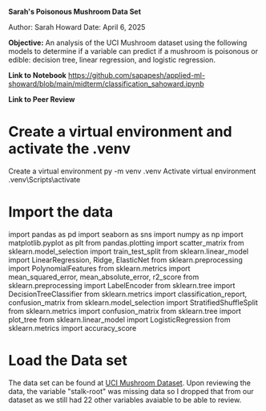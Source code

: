 **Sarah's Poisonous Mushroom Data Set**

Author: Sarah Howard 
Date: April 6, 2025

**Objective:** An analysis of the UCI Mushroom dataset using the following models to determine if a variable can predict if a mushroom is poisonous or edible: decision tree, linear regression, and logistic regression.

**Link to Notebook**  https://github.com/sapapesh/applied-ml-showard/blob/main/midterm/classification_sahoward.ipynb

**Link to Peer Review** 

# Create a virtual environment and activate the .venv
Create a virtual environment py -m venv .venv
Activate virtual environment .venv\Scripts\activate

# Import the data
import pandas as pd
import seaborn as sns
import numpy as np
import matplotlib.pyplot as plt
from pandas.plotting import scatter_matrix
from sklearn.model_selection import train_test_split
from sklearn.linear_model import LinearRegression, Ridge, ElasticNet
from sklearn.preprocessing import PolynomialFeatures
from sklearn.metrics import mean_squared_error, mean_absolute_error, r2_score
from sklearn.preprocessing import LabelEncoder
from sklearn.tree import DecisionTreeClassifier
from sklearn.metrics import classification_report, confusion_matrix
from sklearn.model_selection import StratifiedShuffleSplit
from sklearn.metrics import confusion_matrix
from sklearn.tree import plot_tree
from sklearn.linear_model import LogisticRegression
from sklearn.metrics import accuracy_score

# Load the Data set
The data set can be found at [UCI Mushroom Dataset](https://archive.ics.uci.edu/dataset/73/mushroom).
Upon reviewing the data, the variable "stalk-root" was missing data so I dropped that from our dataset as we still had 22 other variables avaiable to be able to review.


